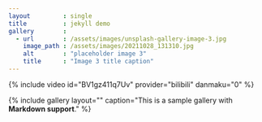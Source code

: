 ```yaml
---
layout         : single
title          : jekyll demo
gallery        :
  - url        : /assets/images/unsplash-gallery-image-3.jpg
    image_path : /assets/images/20211028_131310.jpg
    alt        : "placeholder image 3"
    title      : "Image 3 title caption"
---
```


{% include video id="BV1gz411q7Uv" provider="bilibili" danmaku="0" %}

{% include gallery layout="" caption="This is a sample gallery with **Markdown support**." %}
